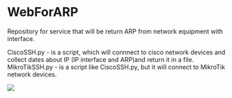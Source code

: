 # WebForARP
Repository for service that will be return ARP from network equipment with interface.

CiscoSSH.py - is a script, which will connnect to cisco network devices and collect dates about IP (IP interface and ARP)and return it in a file.  
MikroTikSSH.py - is a script like CiscoSSH.py, but it will connect to MikroTik network devices.

<img src="https://github.com/IgnilD/WebForARP/blob/main/.github/workflows/GitHubActions-WebForArp/badge.svg?branch=main"><br>
